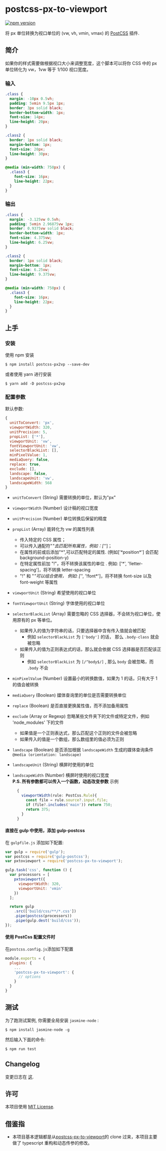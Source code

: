 # postcss-px-to-viewport

[![npm version](https://badge.fury.io/js/postcss-px2vp.svg)](https://badge.fury.io/js/postcss-px2vp)

将 px 单位转换为视口单位的 (vw, vh, vmin, vmax) 的 [PostCSS](https://github.com/postcss/postcss) 插件.

## 简介

如果你的样式需要做根据视口大小来调整宽度，这个脚本可以将你 CSS 中的 px 单位转化为 vw，1vw 等于 1/100 视口宽度。

### 输入

```css
.class {
  margin: -10px 0.5vh;
  padding: 5vmin 9.5px 1px;
  border: 3px solid black;
  border-bottom-width: 1px;
  font-size: 14px;
  line-height: 20px;
}

.class2 {
  border: 1px solid black;
  margin-bottom: 1px;
  font-size: 20px;
  line-height: 30px;
}

@media (min-width: 750px) {
  .class3 {
    font-size: 16px;
    line-height: 22px;
  }
}
```

### 输出

```css
.class {
  margin: -3.125vw 0.5vh;
  padding: 5vmin 2.96875vw 1px;
  border: 0.9375vw solid black;
  border-bottom-width: 1px;
  font-size: 4.375vw;
  line-height: 6.25vw;
}

.class2 {
  border: 1px solid black;
  margin-bottom: 1px;
  font-size: 6.25vw;
  line-height: 9.375vw;
}

@media (min-width: 750px) {
  .class3 {
    font-size: 16px;
    line-height: 22px;
  }
}
```

## 上手

### 安装

使用 npm 安装

```
$ npm install postcss-px2vp --save-dev
```

或者使用 yarn 进行安装

```
$ yarn add -D postcss-px2vp
```

### 配置参数

默认参数:

```js
{
  unitToConvert: 'px',
  viewportWidth: 320,
  unitPrecision: 5,
  propList: ['*'],
  viewportUnit: 'vw',
  fontViewportUnit: 'vw',
  selectorBlackList: [],
  minPixelValue: 1,
  mediaQuery: false,
  replace: true,
  exclude: [],
  landscape: false,
  landscapeUnit: 'vw',
  landscapeWidth: 568
}
```

- `unitToConvert` (String) 需要转换的单位，默认为"px"
- `viewportWidth` (Number) 设计稿的视口宽度
- `unitPrecision` (Number) 单位转换后保留的精度
- `propList` (Array) 能转化为 vw 的属性列表
  - 传入特定的 CSS 属性；
  - 可以传入通配符"_"去匹配所有属性，例如：['_']；
  - 在属性的前或后添加"*",可以匹配特定的属性. (例如['*position\*'] 会匹配 background-position-y)
  - 在特定属性前加 "!"，将不转换该属性的单位 . 例如: ['*', '!letter-spacing']，将不转换 letter-spacing
  - "!" 和 "_"可以组合使用， 例如: ['_', '!font\*']，将不转换 font-size 以及 font-weight 等属性
- `viewportUnit` (String) 希望使用的视口单位
- `fontViewportUnit` (String) 字体使用的视口单位
- `selectorBlackList` (Array) 需要忽略的 CSS 选择器，不会转为视口单位，使用原有的 px 等单位。
  - 如果传入的值为字符串的话，只要选择器中含有传入值就会被匹配
    - 例如 `selectorBlackList` 为 `['body']` 的话， 那么 `.body-class` 就会被忽略
  - 如果传入的值为正则表达式的话，那么就会依据 CSS 选择器是否匹配该正则
    - 例如 `selectorBlackList` 为 `[/^body$/]` , 那么 `body` 会被忽略，而 `.body` 不会
- `minPixelValue` (Number) 设置最小的转换数值，如果为 1 的话，只有大于 1 的值会被转换
- `mediaQuery` (Boolean) 媒体查询里的单位是否需要转换单位
- `replace` (Boolean) 是否直接更换属性值，而不添加备用属性
- `exclude` (Array or Regexp) 忽略某些文件夹下的文件或特定文件，例如 'node_modules' 下的文件
  - 如果值是一个正则表达式，那么匹配这个正则的文件会被忽略
  - 如果传入的值是一个数组，那么数组里的值必须为正则
- `landscape` (Boolean) 是否添加根据 `landscapeWidth` 生成的媒体查询条件 `@media (orientation: landscape)`
- `landscapeUnit` (String) 横屏时使用的单位
- `landscapeWidth` (Number) 横屏时使用的视口宽度  
  **P.S. 所有参数都可以传入一个函数，动态改变参数**
  示例

  ```typescript
    {
      viewportWidth(rule: PostCss.Rule){
        const file = rule.source?.input.file;
        if (file?.includes('main')) return 750;
        return 375;
      }
    }
  ```

#### 直接在 gulp 中使用，添加 gulp-postcss

在 `gulpfile.js` 添加如下配置:

```js
var gulp = require('gulp');
var postcss = require('gulp-postcss');
var pxtoviewport = require('postcss-px-to-viewport');

gulp.task('css', function () {
  var processors = [
    pxtoviewport({
      viewportWidth: 320,
      viewportUnit: 'vmin'
    })
  ];

  return gulp
    .src(['build/css/**/*.css'])
    .pipe(postcss(processors))
    .pipe(gulp.dest('build/css'));
});
```

#### 使用 PostCss 配置文件时

在`postcss.config.js`添加如下配置

```js
module.exports = {
  plugins: {
    ...
    'postcss-px-to-viewport': {
      // options
    }
  }
}
```

## 测试

为了跑测试案例, 你需要全局安装 `jasmine-node` :

```
$ npm install jasmine-node -g
```

然后输入下面的命令:

```
$ npm run test
```

## Changelog

变更日志在 [这](CHANGELOG.md).

## 许可

本项目使用 [MIT License](LICENSE).

## 借鉴指

- 本项目基本逻辑都是从[postcss-px-to-viewport](https://github.com/evrone/postcss-px-to-viewport/)的 clone 过来，本项目主要做了 typescript 重构和动态传参的修改。
